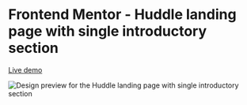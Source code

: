 # Frontend Mentor - Huddle landing page with single introductory section

[Live demo](https://mesutcifci.github.io/Frontend-Mentor-Challenges/huddle-landing-page-with-single-introductory-section-master/index.html)

![Design preview for the Huddle landing page with single introductory section](./design/desktop-preview.jpg)
